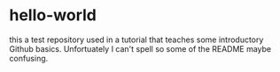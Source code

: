 # hello-world
this a test repository used in a tutorial
that teaches some introductory Github basics.
Unfortuately I can't spell so some of the README
maybe confusing.
